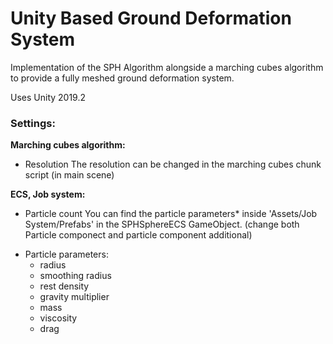 # Unity Based Ground Deformation System
Implementation of the SPH Algorithm alongside a marching cubes algorithm to provide a fully meshed ground deformation system.

Uses Unity 2019.2

### Settings:
**Marching cubes algorithm:**
- Resolution
The resolution can be changed in the marching cubes chunk script (in main scene)

**ECS, Job system:**
- Particle count
You can find the particle parameters* inside 'Assets/Job System/Prefabs' in the SPHSphereECS GameObject. (change both Particle componect and particle component additional)


* Particle parameters:
  - radius
  - smoothing radius
  - rest density
  - gravity multiplier
  - mass
  - viscosity
  - drag
